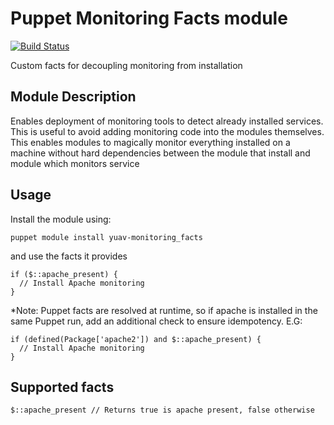 Puppet Monitoring Facts module
==============================

[![Build Status](https://travis-ci.org/Yuav/puppet-monitoring_facts.svg)](https://travis-ci.org/yuav/puppet-monitoring_facts)

Custom facts for decoupling monitoring from installation

## Module Description

Enables deployment of monitoring tools to detect already installed services. This is useful
to avoid adding monitoring code into the modules themselves. This enables modules to magically
monitor everything installed on a machine without hard dependencies between the module that install
and module which monitors service

## Usage

Install the module using:

    puppet module install yuav-monitoring_facts

and use the facts it provides

    if ($::apache_present) {
      // Install Apache monitoring
    }

*Note: Puppet facts are resolved at runtime, so if apache is installed in the same Puppet run,
add an additional check to ensure idempotency. E.G:

    if (defined(Package['apache2']) and $::apache_present) {
      // Install Apache monitoring
    }

## Supported facts

    $::apache_present // Returns true is apache present, false otherwise
